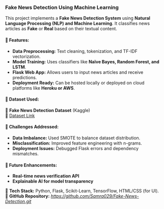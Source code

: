 ### **Fake News Detection Using Machine Learning** 

This project implements a **Fake News Detection System** using **Natural Language Processing (NLP) and Machine Learning**. It classifies news articles as **Fake** or **Real** based on their textual content.  

#### **🔹 Features:**  
- **Data Preprocessing:** Text cleaning, tokenization, and TF-IDF vectorization.  
- **Model Training:** Uses classifiers like **Naïve Bayes, Random Forest, and LSTM**.  
- **Flask Web App:** Allows users to input news articles and receive predictions.  
- **Deployment Ready:** Can be hosted locally or deployed on cloud platforms like **Heroku or AWS**.  

#### **🔹 Dataset Used:**  
📂 **Fake News Detection Dataset** (Kaggle)  
🔗 [Dataset Link](https://www.kaggle.com/datasets/emineyetm/fake-news-detection-datasets)  

#### **🔹 Challenges Addressed:**  
- **Data Imbalance:** Used SMOTE to balance dataset distribution.  
- **Misclassification:** Improved feature engineering with n-grams.  
- **Deployment Issues:** Debugged Flask errors and dependency mismatches.  

#### **🔹 Future Enhancements:**  
- **Real-time news verification API**  
- **Explainable AI for model transparency**  

📌 **Tech Stack:** Python, Flask, Scikit-Learn, TensorFlow, HTML/CSS (for UI).  
🔗 **GitHub Repository:** _https://github.com/Samra029/Fake-News-Detection.git_  

